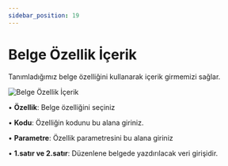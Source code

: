```yaml
---
sidebar_position: 19
---
```


# Belge Özellik İçerik
Tanımladığımız belge özelliğini kullanarak içerik girmemizi sağlar.

![Belge Özellik İçerik](/img/moduller/belge-ozellik-icerik.png)

•	**Özellik**: Belge özelliğini seçiniz

•	**Kodu**: Özelliğin kodunu bu alana giriniz.

•	**Parametre**: Özellik parametresini bu alana giriniz

•	**1.satır ve 2.satır**: Düzenlene belgede yazdırılacak veri girişidir.
